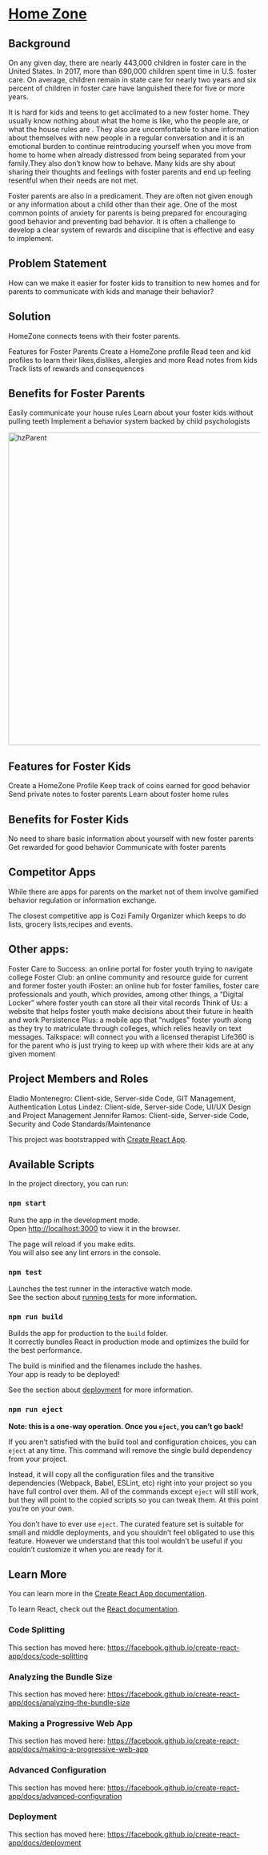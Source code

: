 # [Home Zone](http://www.homezoneapp.com)

## Background

On any given day, there are nearly 443,000 children in foster care in the United States. In 2017, more than 690,000 children spent time in U.S. foster care. On average, children remain in state care for nearly two years and six percent of children in foster care have languished there for five or more years.

It is hard for kids and teens to get acclimated to a new foster home. They usually know nothing about what the home is like, who the people are, or what the house rules are . They also are uncomfortable to share information about themselves with new people in a regular conversation and it is an emotional burden to continue reintroducing yourself when you move from home to home when already distressed from being separated from your family.They also don’t know how to behave. Many kids are shy about sharing their thoughts and feelings with foster parents and end up feeling resentful when their needs are not met.

Foster parents are also in a predicament. They are often not given enough or any information about a child other than their age. One of the most common points of anxiety for parents is being prepared for encouraging good behavior and preventing bad behavior. It is often a challenge to develop a clear system of rewards and discipline that is effective and easy to implement.


## Problem Statement
How can we make it easier for foster kids to transition to new homes and for parents to communicate with kids and manage their behavior?


## Solution

HomeZone connects teens with their foster parents. 

Features for Foster Parents
Create a HomeZone profile 
Read teen and kid profiles to learn their likes,dislikes, allergies and more
Read notes from kids
Track lists of rewards and consequences


## Benefits for Foster Parents
Easily communicate your house rules
Learn about your foster kids without pulling teeth
Implement a behavior system backed by child psychologists

<img width="625" alt="hzParent" src="https://user-images.githubusercontent.com/50347922/69481270-7af08680-0dd5-11ea-9934-35862bf5952f.png">

## Features for Foster Kids
Create a HomeZone Profile
Keep track of coins earned for good behavior
Send private notes to foster parents
Learn about foster home rules 

## Benefits for Foster Kids
No need to share basic information about yourself with new foster parents
Get rewarded for good behavior
Communicate with foster parents

## Competitor Apps
While there are apps for parents on the market not of them involve gamified behavior regulation or information exchange.

The closest competitive app is Cozi Family Organizer which keeps to do lists, grocery lists,recipes and events.

## Other apps:
Foster Care to Success: an online portal for foster youth trying to navigate college
Foster Club: an online community and resource guide for current and former foster youth
iFoster: an online hub for foster families, foster care professionals and youth, which provides, among other things, a “Digital Locker” where foster youth can store all their vital records
Think of Us: a website that helps foster youth make decisions about their future in health and work
Persistence Plus: a mobile app that “nudges” foster youth along as they try to matriculate through colleges, which relies heavily on text messages.
Talkspace: will connect you with a licensed therapist
 Life360 is for the parent who is just trying to keep up with where their kids are at any given moment


## Project Members and Roles
Eladio Montenegro: Client-side, Server-side Code, GIT Management, Authentication
Lotus Lindez: Client-side, Server-side Code, UI/UX Design and Project Management
Jennifer Ramos: Client-side, Server-side Code, Security and Code Standards/Maintenance





This project was bootstrapped with [Create React App](https://github.com/facebook/create-react-app).

## Available Scripts

In the project directory, you can run:

### `npm start`

Runs the app in the development mode.<br />
Open [http://localhost:3000](http://localhost:3000) to view it in the browser.

The page will reload if you make edits.<br />
You will also see any lint errors in the console.

### `npm test`

Launches the test runner in the interactive watch mode.<br />
See the section about [running tests](https://facebook.github.io/create-react-app/docs/running-tests) for more information.

### `npm run build`

Builds the app for production to the `build` folder.<br />
It correctly bundles React in production mode and optimizes the build for the best performance.

The build is minified and the filenames include the hashes.<br />
Your app is ready to be deployed!

See the section about [deployment](https://facebook.github.io/create-react-app/docs/deployment) for more information.

### `npm run eject`

**Note: this is a one-way operation. Once you `eject`, you can’t go back!**

If you aren’t satisfied with the build tool and configuration choices, you can `eject` at any time. This command will remove the single build dependency from your project.

Instead, it will copy all the configuration files and the transitive dependencies (Webpack, Babel, ESLint, etc) right into your project so you have full control over them. All of the commands except `eject` will still work, but they will point to the copied scripts so you can tweak them. At this point you’re on your own.

You don’t have to ever use `eject`. The curated feature set is suitable for small and middle deployments, and you shouldn’t feel obligated to use this feature. However we understand that this tool wouldn’t be useful if you couldn’t customize it when you are ready for it.

## Learn More

You can learn more in the [Create React App documentation](https://facebook.github.io/create-react-app/docs/getting-started).

To learn React, check out the [React documentation](https://reactjs.org/).

### Code Splitting

This section has moved here: https://facebook.github.io/create-react-app/docs/code-splitting

### Analyzing the Bundle Size

This section has moved here: https://facebook.github.io/create-react-app/docs/analyzing-the-bundle-size

### Making a Progressive Web App

This section has moved here: https://facebook.github.io/create-react-app/docs/making-a-progressive-web-app

### Advanced Configuration

This section has moved here: https://facebook.github.io/create-react-app/docs/advanced-configuration

### Deployment

This section has moved here: https://facebook.github.io/create-react-app/docs/deployment
